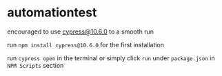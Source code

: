 # automationtest

encouraged to use cypress@10.6.0 to a smooth run

run `npm install cypress@10.6.0` for the first installation

run `cypress open` in the terminal or simply click `run` under `package.json` in `NPM Scripts` section
